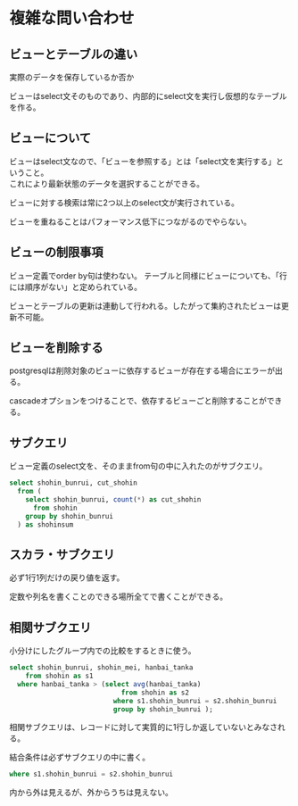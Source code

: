 # 複雑な問い合わせ

## ビューとテーブルの違い

実際のデータを保存しているか否か  

ビューはselect文そのものであり、内部的にselect文を実行し仮想的なテーブルを作る。  

## ビューについて

ビューはselect文なので、「ビューを参照する」とは「select文を実行する」ということ。  
これにより最新状態のデータを選択することができる。 

ビューに対する検索は常に2つ以上のselect文が実行されている。  

ビューを重ねることはパフォーマンス低下につながるのでやらない。  

## ビューの制限事項

ビュー定義でorder by句は使わない。
テーブルと同様にビューについても、「行には順序がない」と定められている。  

ビューとテーブルの更新は連動して行われる。したがって集約されたビューは更新不可能。  

## ビューを削除する

postgresqlは削除対象のビューに依存するビューが存在する場合にエラーが出る。  

cascadeオプションをつけることで、依存するビューごと削除することができる。  

## サブクエリ

ビュー定義のselect文を、そのままfrom句の中に入れたのがサブクエリ。  

```sql
select shohin_bunrui, cut_shohin
  from (
    select shohin_bunrui, count(*) as cut_shohin
      from shohin
    group by shohin_bunrui
  ) as shohinsum
```

## スカラ・サブクエリ

必ず1行1列だけの戻り値を返す。  

定数や列名を書くことのできる場所全てで書くことができる。  

## 相関サブクエリ

小分けにしたグループ内での比較をするときに使う。  

```sql
select shohin_bunrui, shohin_mei, hanbai_tanka
    from shohin as s1
  where hanbai_tanka > (select avg(hanbai_tanka)
                            from shohin as s2
                          where s1.shohin_bunrui = s2.shohin_bunrui
                          group by shohin_bunrui );
```

相関サブクエリは、レコードに対して実質的に1行しか返していないとみなされる。  

結合条件は必ずサブクエリの中に書く。
```sql
where s1.shohin_bunrui = s2.shohin_bunrui
```
内から外は見えるが、外からうちは見えない。  
